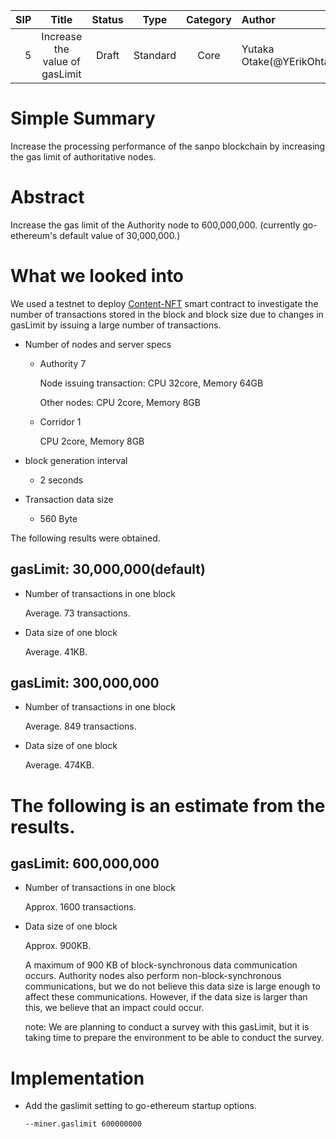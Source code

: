   |SIP|Title|Status|Type|Category|Author|Created|
  |--:|:--:|:--:|:--:|:--:|:--|:--:|
  |5|Increase the value of gasLimit|Draft|Standard|Core|Yutaka Otake(@YErikOhtake)|2023-10-05|

# Simple Summary
Increase the processing performance of the sanpo blockchain by increasing the gas limit of authoritative nodes.

# Abstract
Increase the gas limit of the Authority node to 600,000,000. (currently go-ethereum's default value of 30,000,000.)

# What we looked into
We used a testnet to deploy [Content-NFT](https://github.com/sanpo-blockchain/Content-NFT/) smart contract to investigate the number of transactions stored in the block and block size due to changes in gasLimit by issuing a large number of transactions.

- Number of nodes and server specs
  - Authority 7
    
    Node issuing transaction: CPU 32core, Memory 64GB

    Other nodes: CPU 2core, Memory 8GB
  - Corridor 1
    
    CPU 2core, Memory 8GB

- block generation interval
  - 2 seconds 

- Transaction data size
  - 560 Byte

The following results were obtained.

## gasLimit: 30,000,000(default) 
- Number of transactions in one block

  Average. 73 transactions.
  
- Data size of one block

  Average. 41KB.

## gasLimit: 300,000,000
- Number of transactions in one block

  Average. 849 transactions.

- Data size of one block

  Average. 474KB.

# The following is an estimate from the results.

## gasLimit: 600,000,000

- Number of transactions in one block

  Approx. 1600 transactions.

- Data size of one block

  Approx. 900KB.

  A maximum of 900 KB of block-synchronous data communication occurs.
  Authority nodes also perform non-block-synchronous communications, but we do not believe this data size is large enough to affect these communications. However, if the data size is larger than this, we believe that an impact could occur.

  note: We are planning to conduct a survey with this gasLimit, but it is taking time to prepare the environment to be able to conduct the survey.  
  
# Implementation
- Add the gaslimit setting to go-ethereum startup options.
  
  ```--miner.gaslimit 600000000```
